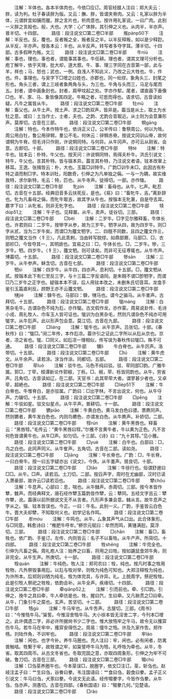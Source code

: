<!-- { "loadSidebar": true } -->
　　注解：半体也。各本半体肉也，今依□应订。周官经腊人注曰：郑大夫云：胖，读为判。杜子春读胖为版。又云：膴、胖，皆谓夹脊肉。又云：礼家以胖为半体，元谓胖宜如脯而腥。胖之言片也，析肉意也。按许用礼家说。一曰广肉。此别一义胖之言般也。般，大也。大学：心广体胖。其引伸之义也。从肉半，半亦声。普半切。十四部。
　　路径：段注说文□第二卷□半部
　　叛pànp50下
　　注解：半反也。反，覆也。反者叛之全，叛者反之半。以半反释叛，如以是少释尟。从半反，半亦声。按各本云：半也。从半反声。转写者多夺字耳。薄半切。十四部。古多假畔为叛。文三
　　路径：段注说文□第二卷□半部
　　牛niú
　　注解：事也，理也。事也者，谓能事其事也。牛任耕。理也者，谓其文理可分析也。庖丁解牛，依乎天理，批大却，道大窾。牛、事、理三字同在古音第一部，此与羊，祥也；马，怒也；武也，一例。自浅人不知此义，乃改之云大牲也。牛，件也。件，事理也。与吴字下□增之曰姓也，亦郡也，同一纰缪。象角头三、封尾之形也。角头三者，谓上三岐者象两角与头，为三也。牛角与头而三，马足与尾而五。封者，谓中画象封也。封者，肩甲坟起之处。字亦作犎。尾者，谓直画下垂像□也。羊、豕、马、象皆像其四足。牛略之者，可思而得也。语求切。古音读如疑。凡牛之属皆从牛。
　　路径：段注说文□第二卷□牛部
　　牡mǔ
　　注解：畜父也。从牛土声。按土声、求之□韵双声，皆非是。葢当是从土，取土为水牡之意。或曰：土当作士，士者，夫也。之韵、尤韵合音冣近。从士则为会意兼形声。莫厚切。古音在三部。
　　路径：段注说文□第二卷□牛部
　　犅ɡānɡ
　　注解：特也。今本作特牛也，依诗正义订。公羊传曰：鲁祭周公，何以为牲。周公用白牡，鲁公用骍犅，羣公不毛。何休云：骍犅赤脊。按说文冈训山脊，故何谓犅为牛脊。但毛诗只作刚，许说犅同特。与何异。从牛冈声。亦可云从刚省。会意。古郎切。十部。
　　路径：段注说文□第二卷□牛部
　　特tè
　　注解：特牛也。铉本云：朴特，牛父也。按天问：许说犅同特，焉得夫朴牛。洪氏引说文：特牛，牛父也。言其朴特。皆与锴本异。葢言其朴特，乃注说文者语，铉本改窜上移耳。王逸、张揖皆云：朴，大也。玉篇□训特牛。广韵□训牛未□。此因古有朴特之语而制□字。特本训牡，阳数奇，引伸之为凡单独之偁。一与一为耦，故实维我特，求尔新特，毛云：特，匹也。从牛寺声。徒得切。一部。亦作犆。
　　路径：段注说文□第二卷□牛部
　　牝pìn
　　注解：畜母也。从牛。匕声。毗忍切。古音在十五部。经典旧音多云扶死反，是也。《易》曰：“畜牝牛，吉。”离卦辞也。牝为凡畜母之偁，而牝牛冣吉，故其字从牛也。按锴本无牝篆，自是夺去耳。麀字下曰：从牝省。则非无牝字也。
　　路径：段注说文□第二卷□牛部
　　犊dúp51上
　　注解：牛子也。见释嘼。从牛，卖声。徒谷切。三部。
　　路径：段注说文□第二卷□牛部
　　□bèi
　　注解：二岁牛。□字见尔雅释畜，牛体长也。许君则曰：二岁牛。按犙字从参，故为三岁牛。牭字从四，故为四岁牛。则□字从贰，当为二岁牛矣。而谓□为籒文牭字。二、四旣不同数，且四之籒文作亖，则牭之籒文当作〈牜亖〉。凡此乖剌，当由转写脱缪。如鼎部鼏、马部□、□，衣部袗□，今皆夺其一，其明譣也。宜易之曰：□，牛体长也。□，二岁牛。犙，三岁牛。牭。四岁牛。〈牜亖〉，籒文牭。则可读矣。而非可无征尃辄也。从牛巿声。博葢切。十五部。
　　路径：段注说文□第二卷□牛部
　　犙sān
　　注解：三岁牛。从牛参声。稣含切。古音在七部。
　　路径：段注说文□第二卷□牛部
　　牭sì
　　注解：四岁牛。从牛四，四亦声。息利切。十五部。□，籒文牭从贰。按锴本此下有仁至反三字，与十三篇二字反语同。是朱翱不谓□卽牭字，而谓□乃二岁牛之正字也。疑锴本本不误，后人用铉本改之，未删朱氏切音耳。龙龛手鉴引玉篇直利反。顾野王亦不云籒文牭。
　　路径：段注说文□第二卷□牛部
　　犗jiè
　　注解：騬牛也。马部曰：騬，犗马也。谓今之骟马。从牛害声。古拜切。十五部。
　　路径：段注说文□第二卷□牛部
　　牻mánɡ
　　注解：白黑杂毛牛。古谓杂色不纯为尨，亦作駹。古文假作龙，亦作蒙。周易说卦传、毛诗小戎、周礼牧人、巾车玉人皆可证也。牻训为白黑杂毛，然则凡谓杂色不纯亦可用牻字。从牛尨声。此以形声包会意。莫江切。古音在九部。
　　路径：段注说文□第二卷□牛部
　　□liánɡ
　　注解：牻牛也。从牛京声。吕张切。十部。《春秋传》曰：“牻□。”闵二年传，本作尨凉。葢许引之证此二字所以从尨从京也。京者，凉之省也。牻、□同义，如尨凉一理相似，传写误为春秋传曰牻□。殊不可通。
　　路径：段注说文□第二卷□牛部
　　犡lì
　　牛白脊也。从牛厉声。洛带切。十五部。
　　路径：段注说文□第二卷□牛部
　　□tú
　　注解：黄牛虎文。从牛余声。读若涂。涂当作涂。同都切。五部。
　　路径：段注说文□第二卷□牛部
　　荦luò
　　注解：驳牛也。马色不纯曰驳。驳、荦同部□韵。广雅牛属。郭□，丁荦，桓谭新论作郭椒，丁栎。□、椒，荦、栎皆同韵也。从牛，劳省声。吕角切。古音读如辽，在二部。天官书：此其荦荦大者。谓寥甚少者也。又卓荦，超絶也。
　　路径：段注说文□第二卷□牛部
　　□lièp51下
　　注解：牛白脊也。牛惟脊白，是亦驳属。广韵曰：□出字林。不言出说文，何也。从牛寽声。力辍切。十五部。
　　路径：段注说文□第二卷□牛部
　　□pēnɡ
　　注解：牛驳如星。驳文似星点。从牛平声。普耕切。十一部。
　　路径：段注说文□第二卷□牛部
　　犥piāo
　　注解：牛黄白色。黄马发白色曰骠。票麃同声。然则犥者，黄牛发白色也。内则鸟皫色，亦谓发白色。从牛麃声。补娇切。二部。
　　路径：段注说文□第二卷□牛部
　　犉rún
　　注解：黄牛黑唇也。释畜云：“黑唇犉。”毛传云：“黄牛黑唇曰犉。”尔雅不言黄牛者，牛以黄为正色。凡不言何色皆谓黄牛也。从牛□声。如匀切。十三部。《诗》曰：“九十其犉。”见小雅。
　　路径：段注说文□第二卷□牛部
　　□yuè
　　注解：白牛也。白部曰：□，鸟之白也。此同声同义。从牛隺声。五角切。古音在二部。读如尧。
　　路径：段注说文□第二卷□牛部
　　□jiānɡ
　　注解：牛长脊也。广韵：□，牛长脊。一曰白脊牛。按一曰五字疑亦出《说文》，今佚。从牛畺声。居良切。十部。
　　路径：段注说文□第二卷□牛部
　　□tāo
　　注解：牛徐行也。俗谓舒遟曰□□。从牛。□声。读若滔。土刀切。二部。按舀声字，周时在尤幽部，汉时已读入萧豪部，故许云□读若滔也。
　　路径：段注说文□第二卷□牛部
　　犫chōu
　　注解：牛息声。心部曰：息，喘也。从牛雠声。赤周切。三部。按今本皆作犨，雔声。而经典释文，唐石经作犫玉篇韵皆作犫，云：犨同。五经文字且云：犫作犨，讹。葢唐以前所据说文无不从言者。凡形声多兼会意。雠从言。故牛息声之字从之。锴、铉本皆误也。今正。一曰：牛名。此别一义。广韵，手鉴皆云白色牛。晋大夫却犫，不知取何义也。初学记名作鸣。
　　路径：段注说文□第二卷□牛部
　　牟móu
　　注解：牛鸣也。从牛。厶象其声气从口出。此合体象形。与□同意。韩愈诗曰：“椎肥牛呼牟。”桺宗元赋曰：牟然而鸣，黄锺满脰。莫浮切。三部。
　　路径：段注说文□第二卷□牛部
　　□chǎn
　　注解：畜□，畜牲也。依广韵、手鉴订。左传、内则皆云：名子不以畜牲。从牛产声。所简切。十四部。
　　路径：段注说文□第二卷□牛部
　　牲shēnɡ
　　注解：牛完全也。引伸为凡畜之偁。周礼庖人注：始养之曰畜，将用之曰牲。按如鼷鼠食郊牛角，则非完全。从牛生声。所庚切。十一部。
　　路径：段注说文□第二卷□牛部
　　牷quán
　　注解：牛纯色。牧人注：郑司农曰：牷，纯也。按凡时事之牲用牷物，凡外祭毁事用尨。以尨与牷对举，则牷为纯色可知也。大郑注释牷为纯也，为许所本。后郑则训牺为纯毛，牷为体完具，与许异。礼。上脱周字。祭祀牷牲。此是引牧人祭祀之牲牷，依韵会补。从牛全声。疾缘切。十四部。
　　路径：段注说文□第二卷□牛部
　　牵qiānp52上
　　注解：引而前也。牵、引□韵。引伸之，挽牛之具曰牵，牛人牵彷是也。牲，腥曰饩，生曰牵。又凡聮贯之□曰牵。从牛，冂象引牛之縻也。玄声。苦坚切。十二部。
　　路径：段注说文□第二卷□牛部
　　牿ɡù
　　注解：牛马牢也。从牛吿声。古屋切。三部。《周书》曰：“今惟牿牛马。”粊誓。今惟淫舍牿牛马。大小徐本皆无淫舍二字，今刊本□增之。此许偶遗二字，非必许所据尙书少二字也。惟大放牿牢之牛马，故令无以擭穽伤牛马。若牛马在牢中，擭穽安得伤之。周易：僮牛之牿。许及九家作吿。郑作梏。刘陆作角，不训牢也。
　　路径：段注说文□第二卷□牛部
　　牢láo
　　注解：闲也。也字今补。养牛马圈也。充人注曰：牢，闲也。必有闲者，防禽兽触啮。牲繋于牢，故牲谓之牢，如粊誓呼牛马为牿，礼呼牲为牵也。从牛，冬省。取其四周帀。从古文冬省也。冬取完固之意，亦取四周象形。引伸之为牢不可破。鲁刀切。古音在三部。
　　路径：段注说文□第二卷□牛部
　　犓chú
　　注解：□刍莝养圈牛也。今本莝误□，脱圈字，依文□注订。莝，斩刍也。赵岐注孟子曰：艹生曰刍，谷餋曰豢。韦注国语曰：艹食曰刍，榖食曰豢。孟子正义引说文：牛马曰刍，犬豕曰豢。今说文无此语。经传犓豢字，今皆作刍豢。从牛刍，刍亦声。测愚切。古音在四部。《春秋国语》曰：“犓豢几何。”见楚语。
　　路径：段注说文□第二卷□牛部
　　□rǎo
